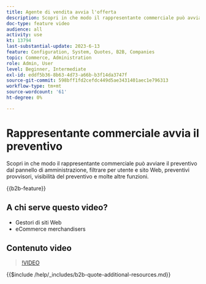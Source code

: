 ```yaml
---
title: Agente di vendita avvia l'offerta
description: Scopri in che modo il rappresentante commerciale può avviare il preventivo dall’amministratore Adobe Commerce
doc-type: feature video
audience: all
activity: use
kt: 13794
last-substantial-update: 2023-6-13
feature: Configuration, System, Quotes, B2B, Companies
topic: Commerce, Administration
role: Admin, User
level: Beginner, Intermediate
exl-id: eddf5b36-8b63-4d73-a66b-b3f14da3747f
source-git-commit: 598bff1fd2cefdc449d5ae3431401aec1e796313
workflow-type: tm+mt
source-wordcount: '61'
ht-degree: 0%

---
```


# Rappresentante commerciale avvia il preventivo

Scopri in che modo il rappresentante commerciale può avviare il preventivo dal pannello di amministrazione, filtrare per utente e sito Web, preventivi provvisori, visibilità del preventivo e molte altre funzioni.

{{b2b-feature}}

## A chi serve questo video?

- Gestori di siti Web
- eCommerce merchandisers

## Contenuto video

>[!VIDEO](https://video.tv.adobe.com/v/3430579?learn=on&captions=ita)

{{$include /help/_includes/b2b-quote-additional-resources.md}}
